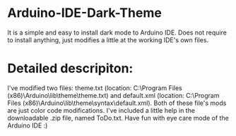 # Arduino-IDE-Dark-Theme
It is a simple and easy to install dark mode to Arduino IDE. Does not require to install anything, just modifies a little at the working IDE's own files.
# Detailed descripiton:
I've modified two files: theme.txt (location: C:\Program Files (x86)\Arduino\lib\theme\theme.txt) and default.xml (location: C:\Program Files (x86)\Arduino\lib\theme\syntax\default.xml). 
Both of these file's mods are just color code modifications. 
I've included a little help in the downloadable .zip file, named ToDo.txt.
Have fun with eye care mode of the Arduino IDE :)
